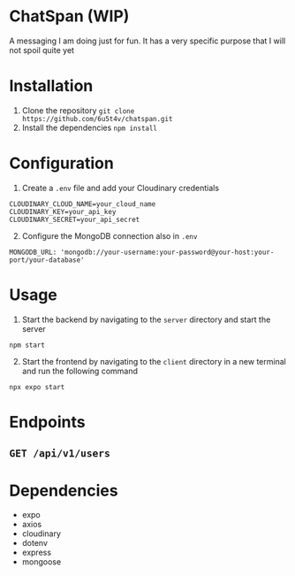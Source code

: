 # ChatSpan (WIP)
A messaging I am doing just for fun. It has a very specific purpose that I will not spoil quite yet

# Installation
1. Clone the repository
```git clone https://github.com/6u5t4v/chatspan.git```
2. Install the dependencies
```npm install```

# Configuration
1. Create a `.env` file and add your Cloudinary credentials

```
CLOUDINARY_CLOUD_NAME=your_cloud_name
CLOUDINARY_KEY=your_api_key
CLOUDINARY_SECRET=your_api_secret
```

2. Configure the MongoDB connection also in `.env`
```
MONGODB_URL: 'mongodb://your-username:your-password@your-host:your-port/your-database'
```

# Usage
1. Start the backend by navigating to the `server` directory and start the server
```
npm start
```

2. Start the frontend by navigating to the `client` directory in a new terminal and run the following command
```
npx expo start
```

# Endpoints
## `GET /api/v1/users`

# Dependencies
- expo
- axios
- cloudinary
- dotenv
- express
- mongoose
